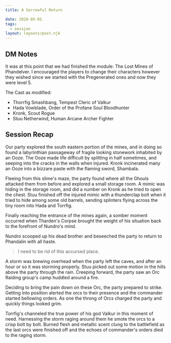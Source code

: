 ```yaml
---
title: A Sorrowful Return

date: 2018-05-01
tags:
  - session
layout: layouts/post.njk
---
```


## DM Notes

It was at this point that we had finished the module: The Lost Mines of Phandelver. I encouraged the players to change their characters however they wished since we started with the Pregenerated ones and now they were level 5.

The Cast as modified:
- Thorrfig Smashbang, Tempest Cleric of Valkur
- Hada Vowblade, Order of the Profane Soul Bloodhunter
- Kronk, Scout Rogue
- Stuu Netherwind, Human Arcane Archer Fighter

## Session Recap

Our party explored the south eastern portion of the mines, and in doing so found a labyrinthian passageway of fragile looking stonework inhabited by an Ooze. The Ooze made life difficult by splitting in half sometimes, and seeping into the cracks in the walls when injured. Kronk incinerated many an Ooze into a bizzare paste with the flaming sword, Shambala.

Fleeing from this slime's maze, the party found where all the Ghouls attacked them from before and explored a small storage room. A mimic was hiding in the storage room, and did a number on Kronk as he tried to open the chest. Stuu finished off the injured mimic with a thunderclap bolt when it tried to hide among some old barrels, sending splinters flying across the tiny room into Hada and Torrfig.

Finally reaching the entrance of the mines again, a somber moment occurred when Tharden's Corpse brought the weight of his situation back to the forefront of Nundro's mind.

Nundro scooped up his dead brother and beseeched the party to return to Phandalin with all haste. 

> I need to be rid of this accursed place.

A storm was brewing overhead when the party left the caves, and after an hour or so it was storming properly. Stuu picked out some motion in the hills above the party through the rain. Creeping forward, the party saw an Orc Raiding group's camp huddled around a fire. 

Deciding to bring the pain down on these Orc, the party prepared to strike. Getting into position alerted the orcs to their presence and the commander started bellowing orders. As one the throng of Orcs charged the party and quickly things looked grim.

Torrfig's channeled the true power of his god Valkur in this moment of need. Harnessing the storm raging around them he smote the orcs to a crisp bolt by bolt. Burned flesh and metallic scent clung to the battlefield as the last orcs were finished off and the echoes of commander's orders died to the raging storm.
